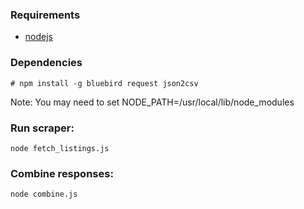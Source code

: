 ### Requirements

* [nodejs](http://nodejs.org/)

### Dependencies
```
# npm install -g bluebird request json2csv
```

Note: You may need to set NODE_PATH=/usr/local/lib/node_modules
### Run scraper:
```
node fetch_listings.js
```

### Combine responses:
```
node combine.js
```
